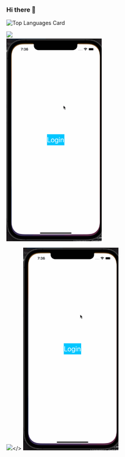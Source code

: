 ### Hi there 👋

<!--
**ZhanpZ/ZhanpZ** is a ✨ _special_ ✨ repository because its `README.md` (this file) appears on your GitHub profile.

Here are some ideas to get you started:

- 🔭 I’m currently working on ...
- 🌱 I’m currently learning ...
- 👯 I’m looking to collaborate on ...
- 🤔 I’m looking for help with ...
- 💬 Ask me about ...
- 📫 How to reach me: ...
- 😄 Pronouns: ...
- ⚡ Fun fact: ...
-->

![Top Languages Card](https://github-readme-stats.vercel.app/api/top-langs/?username=shinokada&layout=compact)

<p float="left">
<img src="https://github.com/ZhanpZ/Flix/blob/master/FlixP1.gif" width=250><br>
<img src="https://github.com/ZhanpZ/Twitter_API_APP/blob/master/TwitterDemo.gif" width=250><br>
</p>

<img src="https://github.com/ZhanpZ/Flix/blob/master/FlixP1.gif" width=250></> <img src="https://github.com/ZhanpZ/Twitter_API_APP/blob/master/TwitterDemo.gif" width=250><br>
